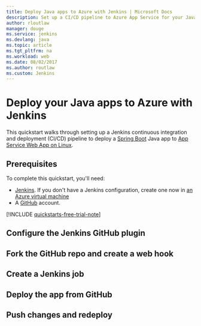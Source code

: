 ```yaml
---
title: Deploy Java apps to Azure with Jenkins | Microsoft Docs
description: Set up a CI/CD pipeline to Azure App Service for your Java apps using your existing Jenkins configuration.
author: rloutlaw
manager: douge
ms.service: jenkins
ms.devlang: java
ms.topic: article
ms.tgt_pltfrm: na
ms.workload: web
ms.date: 08/02/2017
ms.author: routlaw
ms.custom: Jenkins
---
```


# Deploy your Java apps to Azure with Jenkins

This quickstart walks through setting up a Jenkins continuous integration and deployment (CI/CD) pipeline to deploy a [Spring Boot](https://spring.pivotal.io) Java app to [App Service Web App on Linux](/azure/app-service-web/app-service-linux-intro). 

## Prerequisites

To complete this quickstart, you'll need:

* [Jenkins](https://jenkins.io/). If you don't have a Jenkins configuration, create one now in [an Azure virtual machine](/azure/virtual-machines/linux/tutorial-jenkins-github-docker-cicd#create-jenkins-instance)
* A [GitHub](https://github.com) account.

[!INCLUDE [quickstarts-free-trial-note](../../includes/quickstarts-free-trial-note.md)]

## Configure the Jenkins GitHub plugin

## Fork the GitHub repo and create a web hook

## Create a Jenkins job

## Deploy the app from GitHub

## Push changes and redeploy


 

